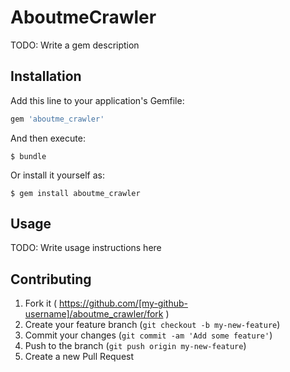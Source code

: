 # AboutmeCrawler

TODO: Write a gem description

## Installation

Add this line to your application's Gemfile:

```ruby
gem 'aboutme_crawler'
```

And then execute:

    $ bundle

Or install it yourself as:

    $ gem install aboutme_crawler

## Usage

TODO: Write usage instructions here

## Contributing

1. Fork it ( https://github.com/[my-github-username]/aboutme_crawler/fork )
2. Create your feature branch (`git checkout -b my-new-feature`)
3. Commit your changes (`git commit -am 'Add some feature'`)
4. Push to the branch (`git push origin my-new-feature`)
5. Create a new Pull Request
